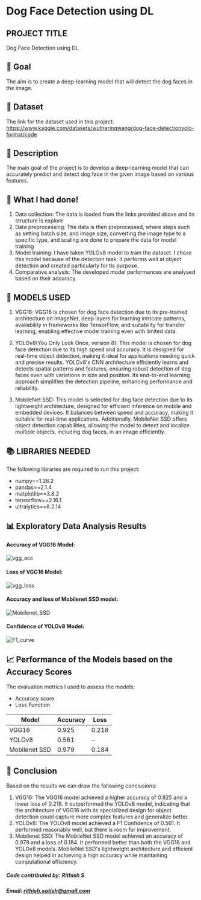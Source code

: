 # Dog Face Detection using DL

## PROJECT TITLE

Dog Face Detection using DL

## 🎯 Goal

The aim is to create a deep-learning model that will detect the dog faces in the image. 

## 🧵 Dataset

The link for the dataset used in this project: https://www.kaggle.com/datasets/wutheringwang/dog-face-detectionyolo-format/code

## 🧾 Description
The main goal of the project is to develop a deep-learning model that can accurately predict and detect dog face in the given image based on various features.

## 🧮 What I had done!

1. Data collection: The data is loaded from the links provided above and its structure is 
   explore 
2. Data preprocessing: The data is then preprocessed, where steps such as setting batch 
   size, and image size, converting the image type to a specific type, and scaling are 
   done 
   to prepare the data for model training
3. Model training: I have taken YOLOv8 model to train the dataset. I chose this model 
   because of the detection task. It performs well at object detection and created 
   particularly for tis purpose.  
4. Comparative analysis: The developed model performances are analysed based on their 
   accuracy.

## 🚀 MODELS USED

 1. VGG16: VGG16 is chosen for dog face detection due to its pre-trained architecture on ImageNet, deep layers for learning intricate patterns, availability in frameworks like TensorFlow, and suitability for transfer learning, enabling effective model training even with limited data.
 
 2. YOLOv8(You Only Look Once, version 8): This model is chosen for dog face detection due to its high speed and accuracy. It is designed for real-time object detection, making it ideal for applications needing quick and precise results. YOLOv8's CNN architecture efficiently learns and detects spatial patterns and features, ensuring robust detection of dog faces even with variations in size and position. Its end-to-end learning approach simplifies the detection pipeline, enhancing performance and reliability.

 3. MobileNet SSD: This model is selected for dog face detection due to its lightweight architecture, designed for efficient inference on mobile and embedded devices. It balances between speed and accuracy, making it suitable for real-time applications. Additionally, MobileNet SSD offers object detection capabilities, allowing the model to detect and localize multiple objects, including dog faces, in an image efficiently.


## 📚 LIBRARIES NEEDED

The following libraries are required to run this project:

- numpy==1.26.2
- pandas==2.1.4
- matplotlib==3.8.2
- tensorflow==2.16.1
- ultralytics==8.2.14


## 📊 Exploratory Data Analysis Results
#### Accuracy of VGG16 Model:
![vgg_acc](https://github.com/Rithish5513U/DL-Simplified/blob/main/Dog%20Face%20Detection%20using%20DL/Images/vgg_acc.png)

#### Loss of VGG16 Model:
![vgg_loss](https://github.com/Rithish5513U/DL-Simplified/blob/main/Dog%20Face%20Detection%20using%20DL/Images/vgg_loss.png)

#### Accuracy and loss of Mobilenet SSD model:
![Mobilenet_SSD](https://github.com/Rithish5513U/DL-Simplified/blob/main/Dog%20Face%20Detection%20using%20DL/Images/Mobilenet_SSD.png)

#### Confidence of YOLOv8 Model:
![F1_curve](https://github.com/Rithish5513U/DL-Simplified/blob/main/Dog%20Face%20Detection%20using%20DL/Images/F1_curve.png)


## 📈 Performance of the Models based on the Accuracy Scores
The evaluation metrics I used to assess the models:

- Accuracy score
- Loss Function


| Model      | Accuracy | Loss    |
|------------|----------|---------|
| VGG16    | 0.925     | 0.218   |
| YOLOv8    | 0.561     | -    |
| Mobilenet SSD    | 0.979     | 0.184    |

## 📢 Conclusion
Based on the results we can draw the following conclusions:
1. VGG16: The VGG16 model achieved a higher accuracy of 0.925 and a lower loss of 0.218. It outperformed the YOLOv8 model, indicating that the architecture of VGG16 with its specialized design for object detection could capture more complex features and generalize better.
2. YOLOv8: The YOLOv8 model achieved a F1 Confidence of 0.561. It performed reasonably well, but there is room for improvement.
3. Mobilenet SSD: The MobileNet SSD model achieved an accuracy of 0.979 and a loss of 0.184. It performed better than both the VGG16 and YOLOv8 models. MobileNet SSD's lightweight architecture and efficient design helped in achieving a high accuracy while maintaining computational efficiency.

##### Code contributed by: Rithish S
##### Email: rithish.satish@gmail.com
